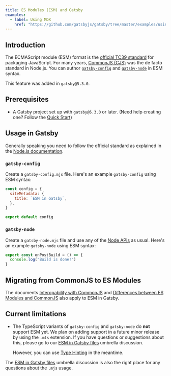 ```yaml
---
title: ES Modules (ESM) and Gatsby
examples:
  - label: Using MDX
    href: "https://github.com/gatsbyjs/gatsby/tree/master/examples/using-mdx"
---
```


## Introduction

The ECMAScript module (ESM) format is the [official TC39 standard](https://tc39.es/ecma262/#sec-modules) for packaging JavaScript. For many years, [CommonJS (CJS)](https://nodejs.org/api/modules.html#modules-commonjs-modules) was the de facto standard in Node.js. You can author [`gatsby-config`](/docs/reference/config-files/gatsby-config/) and [`gatsby-node`](/docs/reference/config-files/gatsby-node/) in ESM syntax.

This feature was added in `gatsby@5.3.0`.

## Prerequisites

- A Gatsby project set up with `gatsby@5.3.0` or later. (Need help creating one? Follow the [Quick Start](/docs/quick-start/))

## Usage in Gatsby

Generally speaking you need to follow the official standard as explained in the [Node.js documentation](https://nodejs.org/api/esm.html).

### `gatsby-config`

Create a `gatsby-config.mjs` file. Here's an example `gatsby-config` using ESM syntax:

```js:title=gatsby-config.mjs
const config = {
  siteMetadata: {
    title: `ESM in Gatsby`,
  },
}

export default config
```

### `gatsby-node`

Create a `gatsby-node.mjs` file and use any of the [Node APIs](/docs/reference/config-files/gatsby-node/) as usual. Here's an example `gatsby-node` using ESM syntax:

```js:title=gatsby-node.mjs
export const onPostBuild = () => {
  console.log("Build is done!")
}
```

## Migrating from CommonJS to ES Modules

The documents [Interopability with CommonJS](https://nodejs.org/api/esm.html#interoperability-with-commonjs) and [Differences between ES Modules and CommonJS](https://nodejs.org/api/esm.html#differences-between-es-modules-and-commonjs) also apply to ESM in Gatsby.

## Current limitations

- The TypeScript variants of `gatsby-config` and `gatsby-node` do **not** support ESM yet. We plan on adding support in a future minor release by using the `.mts` extension. If you have questions or suggestions about this, please go to our [ESM in Gatsby files](https://github.com/gatsbyjs/gatsby/discussions/37069) umbrella discussion.

  However, you can use [Type Hinting](/docs/how-to/custom-configuration/typescript/#type-hinting-in-js-files) in the meantime.

The [ESM in Gatsby files](https://github.com/gatsbyjs/gatsby/discussions/37069) umbrella discussion is also the right place for any questions about the `.mjs` usage.
